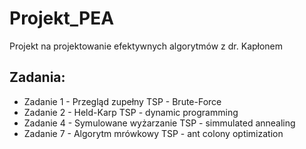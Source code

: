 # Projekt_PEA
Projekt na projektowanie efektywnych algorytmów z dr. Kapłonem

## Zadania:
* Zadanie 1 - Przegląd zupełny TSP - Brute-Force
* Zadanie 2 - Held-Karp TSP - dynamic programming
* Zadanie 4 - Symulowane wyżarzanie TSP - simmulated annealing
* Zadanie 7 - Algorytm mrówkowy TSP - ant colony optimization
